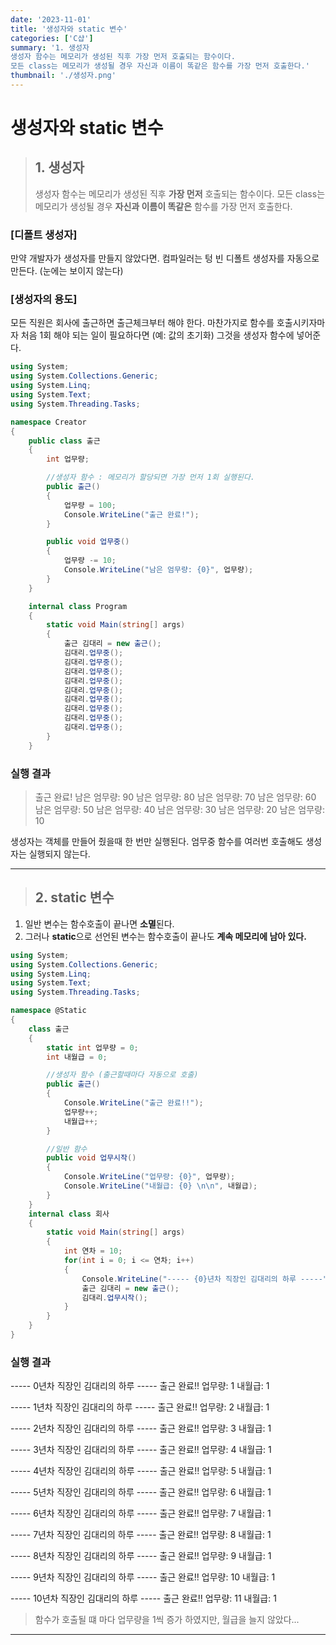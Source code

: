 ```yaml
---
date: '2023-11-01'
title: '생성자와 static 변수'
categories: ['C샵']
summary: '1. 생성자
생성자 함수는 메모리가 생성된 직후 가장 먼저 호출되는 함수이다.
모든 class는 메모리가 생성될 경우 자신과 이름이 똑같은 함수를 가장 먼저 호출한다.'
thumbnail: './생성자.png'
---
```


# 생성자와 static 변수

> ## 1. 생성자
>
> 생성자 함수는 메모리가 생성된 직후 **가장 먼저** 호출되는 함수이다.
> 모든 class는 메모리가 생성될 경우 **자신과 이름이 똑같은** 함수를 가장 먼저 호출한다.

### [디폴트 생성자]

만약 개발자가 생성자를 만들지 않았다면.
컴파일러는 텅 빈 디폴트 생성자를 자동으로 만든다. (눈에는 보이지 않는다)

### [생성자의 용도]

모든 직원은 회사에 출근하면 출근체크부터 해야 한다.
마찬가지로 함수를 호출시키자마자 처음 1회 해야 되는 일이 필요하다면 (예: 값의 초기화)
그것을 생성자 함수에 넣어준다.

```csharp
using System;
using System.Collections.Generic;
using System.Linq;
using System.Text;
using System.Threading.Tasks;

namespace Creator
{
    public class 출근
    {
        int 업무량;

        //생성자 함수 : 메모리가 할당되면 가장 먼저 1회 실행된다.
        public 출근()
        {
            업무량 = 100;
            Console.WriteLine("출근 완료!");
        }

        public void 업무중()
        {
            업무량 -= 10;
            Console.WriteLine("남은 엄무량: {0}", 업무량);
        }
    }

    internal class Program
    {
        static void Main(string[] args)
        {
            출근 김대리 = new 출근();
            김대리.업무중();
            김대리.업무중();
            김대리.업무중();
            김대리.업무중();
            김대리.업무중();
            김대리.업무중();
            김대리.업무중();
            김대리.업무중();
            김대리.업무중();
        }
    }
```

### 실행 결과

> 출근 완료!
> 남은 엄무량: 90
> 남은 엄무량: 80
> 남은 엄무량: 70
> 남은 엄무량: 60
> 남은 엄무량: 50
> 남은 엄무량: 40
> 남은 엄무량: 30
> 남은 엄무량: 20
> 남은 엄무량: 10

생성자는 객체를 만들어 줬을때 한 번만 실행된다.
엄무중 함수를 여러번 호출해도 생성자는 실행되지 않는다.

---

> ## 2. static 변수

1. 일반 변수는 함수호출이 끝나면 **소멸**된다.
2. 그러나 **static**으로 선언된 변수는 함수호출이 끝나도 **계속 메모리에 남아 있다.**

```csharp
using System;
using System.Collections.Generic;
using System.Linq;
using System.Text;
using System.Threading.Tasks;

namespace @Static
{
    class 출근
    {
        static int 업무량 = 0;
        int 내월급 = 0;

        //생성자 함수 (출근할때마다 자동으로 호출)
        public 출근()
        {
            Console.WriteLine("출근 완료!!");
            업무량++;
            내월급++;
        }

        //일반 함수
        public void 업무시작()
        {
            Console.WriteLine("업무량: {0}", 업무량);
            Console.WriteLine("내월급: {0} \n\n", 내월급);
        }
    }
    internal class 회사
    {
        static void Main(string[] args)
        {
            int 연차 = 10;
            for(int i = 0; i <= 연차; i++)
            {
                Console.WriteLine("----- {0}년차 직장인 김대리의 하루 -----", i);
                출근 김대리 = new 출근();
                김대리.업무시작();
            }
        }
    }
}
```

### 실행 결과

----- 0년차 직장인 김대리의 하루 -----
출근 완료!!
업무량: 1
내월급: 1

----- 1년차 직장인 김대리의 하루 -----
출근 완료!!
업무량: 2
내월급: 1

----- 2년차 직장인 김대리의 하루 -----
출근 완료!!
업무량: 3
내월급: 1

----- 3년차 직장인 김대리의 하루 -----
출근 완료!!
업무량: 4
내월급: 1

----- 4년차 직장인 김대리의 하루 -----
출근 완료!!
업무량: 5
내월급: 1

----- 5년차 직장인 김대리의 하루 -----
출근 완료!!
업무량: 6
내월급: 1

----- 6년차 직장인 김대리의 하루 -----
출근 완료!!
업무량: 7
내월급: 1

----- 7년차 직장인 김대리의 하루 -----
출근 완료!!
업무량: 8
내월급: 1

----- 8년차 직장인 김대리의 하루 -----
출근 완료!!
업무량: 9
내월급: 1

----- 9년차 직장인 김대리의 하루 -----
출근 완료!!
업무량: 10
내월급: 1

----- 10년차 직장인 김대리의 하루 -----
출근 완료!!
업무량: 11
내월급: 1

> 함수가 호출될 떄 마다 업무량을 1씩 증가 하였지만,
> 월급을 늘지 않았다...

---
